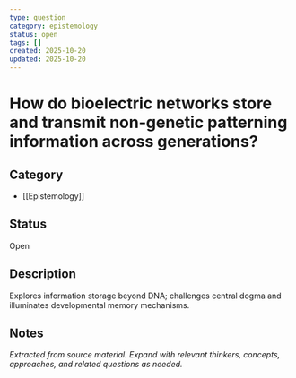 ```yaml
---
type: question
category: epistemology
status: open
tags: []
created: 2025-10-20
updated: 2025-10-20
---
```


# How do bioelectric networks store and transmit non-genetic patterning information across generations?

## Category

- [[Epistemology]]

## Status

Open

## Description

Explores information storage beyond DNA; challenges central dogma and illuminates developmental memory mechanisms.

## Notes

*Extracted from source material. Expand with relevant thinkers, concepts, approaches, and related questions as needed.*
